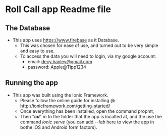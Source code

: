 # Roll Call app Readme file

## The Database

* This app uses https://www.firebase as it Database.
  * This was chosen for ease of use, and turned out to be very simple and easy to use.
  * To access the data you will need to login, via my google account:
    * email: decy.hanley@gmail.com
    * password: Apple@Tipp1234

## Running the app

* This app was built using the Ionic Framework.
  * Please follow the online guide for installing @ http://ionicframework.com/getting-started/
  * Once everything has been installed, open the command propmt,
  * Then "__*cd*__" in to the folder that the app is localted at, 
    and the use the command *ionic serve* (you can add *--lab* here to view the app in bothe iOS and Android form factors).
